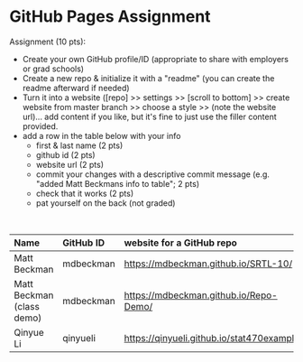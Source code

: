 # GitHub Pages Assignment

Assignment (10 pts):
- Create your own GitHub profile/ID (appropriate to share with employers or grad schools)
- Create a new repo & initialize it with a "readme" (you can create the readme afterward if needed)
- Turn it into a website ([repo] >> settings >> [scroll to bottom] >> create website from master branch >> choose a style >> (note the website url)... add content if you like, but it's fine to just use the filler content provided.
- add a row in the table below with your info
    - first & last name (2 pts)
    - github id (2 pts)
    - website url (2 pts)
    - commit your changes with a descriptive commit message (e.g. "added Matt Beckmans info to table"; 2 pts)
    - check that it works (2 pts)
    - pat yourself on the back (not graded)

<br>


|Name                   |GitHub ID         |website for a GitHub repo  |  
|:----------------------|:-----------------|:--------------------------|  
| Matt Beckman    | mdbeckman      | <https://mdbeckman.github.io/SRTL-10/>   |  
| Matt Beckman (class demo) | mdbeckman | <https://mdbeckman.github.io/Repo-Demo/> |
| Qinyue Li| qinyueli |  https://qinyueli.github.io/stat470example/|

